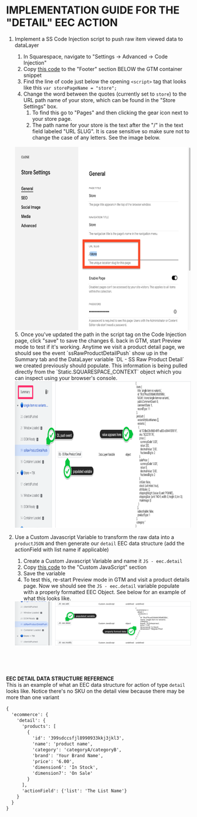 # IMPLEMENTATION GUIDE FOR THE "DETAIL" EEC ACTION

1. Implement a SS Code Injection script to push raw item viewed data to dataLayer
    1. In Squarespace, navigate to "Settings -> Advanced -> Code Injection" 
    2. Copy [this code][01_datalayer_push_code] to the "Footer" section BELOW the GTM container snippet
    3. Find the line of code just below the opening `<script>` tag that looks like this `var storePageName = "store";`
    4. Change the word between the quotes (currently set to `store`) to the URL path name of your store, which can be found in the "Store Settings" box.
       1. To find this go to "Pages" and then clicking the gear icon next to your store page.
       2. The path name for your store is the text after the "/" in the text field labeled "URL SLUG". It is case sensitive so make sure not to change the case of any letters. See the image below.
      <br/>
      <img src="../../img/05--Main_Implementation/detail--01--SS_store_settings.png" height=500>
      <br/>
    5. Once you've updated the path in the script tag on the Code Injection page, click "save" to save the changes
    6. back in GTM, start Preview mode to test if it's working. Anytime we visit a product detail page, we should see the event `ssRawProductDetailPush` show up in the Summary tab and the DataLayer variable `DL - SS Raw Product Detail` we created previously should populate. This information is being pulled directly from the `Static.SQUARESPACE_CONTEXT` object which you can inspect using your browser's console.
    
    <br/>
    <img src="../../img/05--Main_Implementation/detail--02--Test--DL_push.png" height=400>
    <br/>


2. Use a Custom Javascript Variable to transform the raw data into a `productJSON` and then generate our `detail` EEC data structure (add the actionField with list name if applicable)
    1. Create a Custom Javascript Variable and name it `JS - eec.detail`
    2. Copy [this code][02_eec_object_creation_code] to the "Custom JavaScript" section
    3. Save the variable
    4. To test this, re-start Preview mode in GTM and visit a product details page. Now we should see the `JS - eec.detail` variable populate with a properly formatted EEC Object. See below for an example of what this looks like.


    <img src="../../img/05--Main_Implementation/detail--03--Test--EecObjectPopulated.png">

<br/>
<br/>
<br/>

**EEC DETAIL DATA STRUCTURE REFERENCE**<br/>
This is an example of what an EEC data structure for action of type `detail` looks like. Notice there's no SKU on the detail view because there may be more than one variant

```
{
  'ecommerce': {
    'detail': {
      'products': [
        {
          'id': '399sdccsfjl8990933kkj3jkl3',
          'name': 'product name',
          'category': 'categoryA/categoryB',
          'brand': 'Your Brand Name',
          'price': '6.00',
          'dimension6': 'In Stock',
          'dimension7': 'On Sale'
        }
      ],
      'actionField': {'list': 'The List Name'}
    }
  }
}
```


[01_datalayer_push_code]: ./01_ss_rawProductDetailPush.html
[02_eec_object_creation_code]: ./02_gtm_eecDetailObj.js
